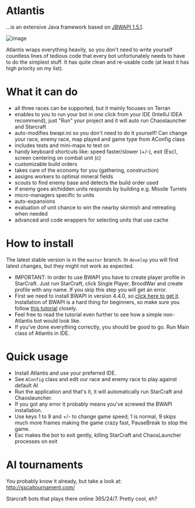 # Atlantis
...is an extensive Java framework based on [JBWAPI 1.5.1](https://github.com/JavaBWAPI/JBWAPI).

![image](https://camo.githubusercontent.com/482ac1f85226bd7c4a801e4f2e8533efbf69a463086a37ff5aac3bbbaa663e22/68747470733a2f2f692e6962622e636f2f4c7a3571544d782f41746c616e7469732e706e67)

Atlantis wraps everything heavily, so you don't need to write yourself countless lines of tedious code that every bot unfortunately needs to have to do the simplest stuff. It has quite clean and re-usable code (at least it has high priority on my list). 

# What it can do
- all three races can be supported, but it mainly focuses on Terran
- enables to you to run your bot in *one* click from your IDE (IntelliJ IDEA recommend), just "Run" your project and it will auto run Chaoslauncher and Starcraft
- auto-modifies bwapi.ini so you don't need to do it yourself! Can change your race, enemy race, map played and game type from AConfig class
- includes tests and mini-maps to test on
- handy keyboard shortcuts like: speed faster/slower (+/-), exit (Esc), screen centering on combat unit (c)
- customizable build orders
- takes care of the economy for you (gathering, construction)
- assigns workers to optimal mineral fields
- scouts to find enemy base and detects the build order used
- if enemy goes air/hidden units responds by building e.g. Missile Turrets
- micro-managers specific to units
- auto-expansions
- evaluation of unit chance to win the nearby skirmish and retreating when needed
- advanced and code wrappers for selecting units that use cache

# How to install
The latest stable version is in the `master` branch. In `develop` you will find latest changes, but they might not work as expected.

* IMPORTANT: In order to use BWAPI you have to create player profile in StarCraft. Just run StarCraft, click Single Player, BroodWar and create profile with any name. If you skip this step you will get an error.
* First we need to install BWAPI in version 4.4.0, so [click here to get it](https://github.com/bwapi/bwapi/releases/download/v4.4.0/BWAPI_Setup.exe). Installation of BWAPI is a hard thing for beginners, so make sure you follow [this tutorial](http://sscaitournament.com/index.php?action=tutorial) closely.
* Feel free to read the tutorial even further to see how a simple non-Atlantis bot would look like.
* If you've done everything correctly, you should be good to go. Run Main class of Atlantis in IDE.

# Quick usage
- Install Atlantis and use your preferred IDE.
- See `AConfig` class and edit our race and enemy race to play against default AI
- Run the application and that's it, it will automatically run StarCraft and Chaoslauncher.
- If you got any error it probably means you've screwed the BWAPI installation.
- Use keys 1 to 9 and +/- to change game speed; 1 is normal, 9 skips much more frames making the game crazy fast, PauseBreak to stop the game.
- Esc makes the bot to exit gently, killing StarCraft and ChaosLauncher processes on exit

# AI tournaments
You probably know it already, but take a look at: http://sscaitournament.com/

Starcraft bots that plays there online 365/24/7. Pretty cool, eh?
